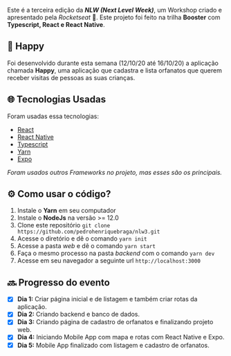 Este é a terceira edição da ***NLW (Next Level Week)***, um Workshop criado e apresentado pela *Rocketseat* 💜. Este projeto foi feito na trilha **Booster** com **Typescript, React e React Native**.

## 👦 Happy
Foi desenvolvido durante esta semana (12/10/20 até 16/10/20)  a aplicação chamada **Happy**, uma aplicação que cadastra e lista orfanatos que querem receber visitas de pessoas as suas crianças.

## 🌐 Tecnologias Usadas
Foram usadas essa tecnologias:

- [React](https://pt-br.reactjs.org/)
- [React Native](https://reactnative.dev/)
- [Typescript](https://www.typescriptlang.org/)
- [Yarn](https://yarnpkg.com/)
- [Expo](https://expo.io/)

*Foram usados outros Frameworks no projeto, mas esses são os principais.*

## ⚙️ Como usar o código?
1. Instale o **Yarn** em seu computador
1. Instale o **NodeJs** na versão >= 12.0
1. Clone este repositório `git clone https://github.com/pedrohenriquebraga/nlw3.git`
1. Acesse o diretório e dê o comando `yarn init`
1. Acesse a pasta *web* e dê o comando `yarn start`
1. Faça o mesmo processo na pasta *backend* com o comando `yarn dev`
1. Acesse em seu navegador a seguinte url `http://localhost:3000`

## 🔜 Progresso do evento

- [x] **Dia 1:** Criar página inicial e de listagem e também criar rotas da aplicação.
- [x] **Dia 2:** Criando backend e banco de dados.
- [x] **Dia 3:** Criando página de cadastro de orfanatos e finalizando projeto web.
- [x] **Dia 4:** Iniciando Mobile App com mapa e rotas com React Native e Expo.
- [x] **Dia 5:** Mobile App finalizado com listagem e cadastro de orfanatos.
